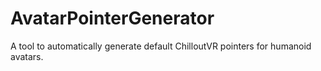 # AvatarPointerGenerator
A tool to automatically generate default ChilloutVR pointers for humanoid avatars.

